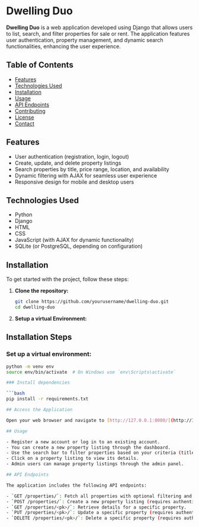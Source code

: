 # Dwelling Duo

**Dwelling Duo** is a web application developed using Django that allows users to list, search, and filter properties for sale or rent. The application features user authentication, property management, and dynamic search functionalities, enhancing the user experience.

## Table of Contents

- [Features](#features)
- [Technologies Used](#technologies-used)
- [Installation](#installation)
- [Usage](#usage)
- [API Endpoints](#api-endpoints)
- [Contributing](#contributing)
- [License](#license)
- [Contact](#contact)

## Features

- User authentication (registration, login, logout)
- Create, update, and delete property listings
- Search properties by title, price range, location, and availability
- Dynamic filtering with AJAX for seamless user experience
- Responsive design for mobile and desktop users

## Technologies Used

- Python
- Django
- HTML
- CSS
- JavaScript (with AJAX for dynamic functionality)
- SQLite (or PostgreSQL, depending on configuration)

## Installation

To get started with the project, follow these steps:

1. **Clone the repository:**

   ```bash
   git clone https://github.com/yourusername/dwelling-duo.git
   cd dwelling-duo
2. **Setup a virtual Environment:**

## Installation Steps

### Set up a virtual environment:

```bash
python -m venv env
source env/bin/activate  # On Windows use `env\Scripts\activate`

### Install dependencies

```bash
pip install -r requirements.txt

## Access the Application

Open your web browser and navigate to [http://127.0.0.1:8000/](http://127.0.0.1:8000/).

## Usage

- Register a new account or log in to an existing account.
- You can create a new property listing through the dashboard.
- Use the search bar to filter properties based on your criteria (title, price range, location, availability).
- Click on a property listing to view its details.
- Admin users can manage property listings through the admin panel.

## API Endpoints

The application includes the following API endpoints:

- `GET /properties/`: Fetch all properties with optional filtering and sorting parameters.
- `POST /properties/`: Create a new property listing (requires authentication).
- `GET /properties/<pk>/`: Retrieve details for a specific property.
- `PUT /properties/<pk>/`: Update a specific property (requires authentication).
- `DELETE /properties/<pk>/`: Delete a specific property (requires authentication).



